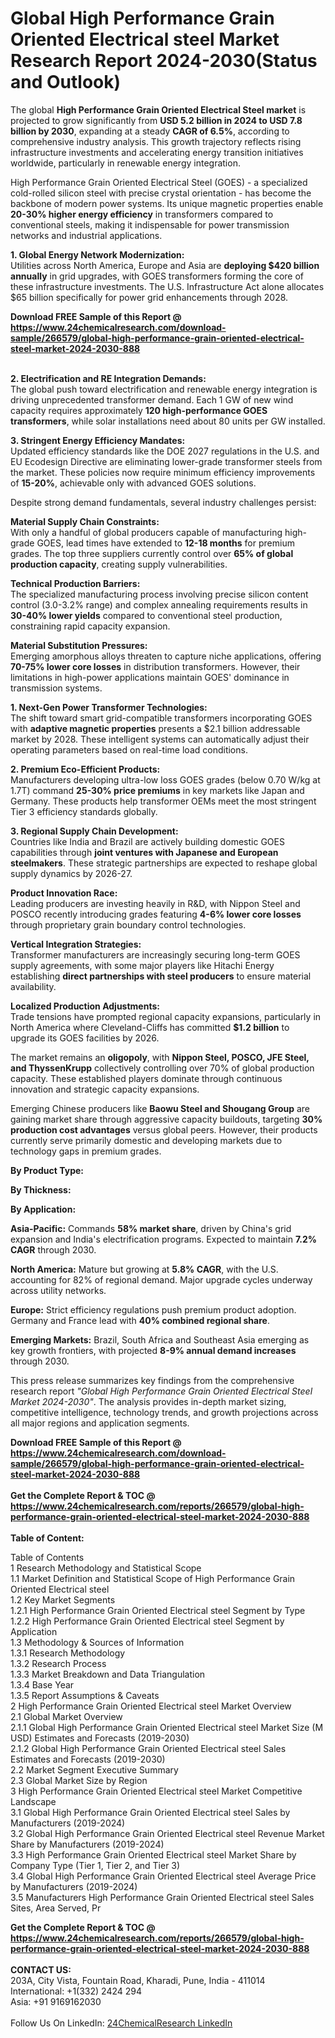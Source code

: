 <h1>Global High Performance Grain Oriented Electrical steel Market Research Report 2024-2030(Status and Outlook)</h1><p>The global <strong>High Performance Grain Oriented Electrical Steel market</strong> is projected to grow significantly from <strong>USD 5.2 billion in 2024 to USD 7.8 billion by 2030</strong>, expanding at a steady <strong>CAGR of 6.5%</strong>, according to comprehensive industry analysis. This growth trajectory reflects rising infrastructure investments and accelerating energy transition initiatives worldwide, particularly in renewable energy integration.</p><p>High Performance Grain Oriented Electrical Steel (GOES) - a specialized cold-rolled silicon steel with precise crystal orientation - has become the backbone of modern power systems. Its unique magnetic properties enable <strong>20-30% higher energy efficiency</strong> in transformers compared to conventional steels, making it indispensable for power transmission networks and industrial applications.</p><p><strong>1. Global Energy Network Modernization:</strong><br>
Utilities across North America, Europe and Asia are <strong>deploying $420 billion annually</strong> in grid upgrades, with GOES transformers forming the core of these infrastructure investments. The U.S. Infrastructure Act alone allocates $65 billion specifically for power grid enhancements through 2028.</p><div><b>Download FREE Sample of this Report @ 
            <a href="https://www.24chemicalresearch.com/download-sample/266579/global-high-performance-grain-oriented-electrical-steel-market-2024-2030-888">
            https://www.24chemicalresearch.com/download-sample/266579/global-high-performance-grain-oriented-electrical-steel-market-2024-2030-888</a></b></div><br><p><strong>2. Electrification and RE Integration Demands:</strong><br>
The global push toward electrification and renewable energy integration is driving unprecedented transformer demand. Each 1 GW of new wind capacity requires approximately <strong>120 high-performance GOES transformers</strong>, while solar installations need about 80 units per GW installed.</p><p><strong>3. Stringent Energy Efficiency Mandates:</strong><br>
Updated efficiency standards like the DOE 2027 regulations in the U.S. and EU Ecodesign Directive are eliminating lower-grade transformer steels from the market. These policies now require minimum efficiency improvements of <strong>15-20%</strong>, achievable only with advanced GOES solutions.</p><p>Despite strong demand fundamentals, several industry challenges persist:</p><p><strong>Material Supply Chain Constraints:</strong><br>
	With only a handful of global producers capable of manufacturing high-grade GOES, lead times have extended to <strong>12-18 months</strong> for premium grades. The top three suppliers currently control over <strong>65% of global production capacity</strong>, creating supply vulnerabilities.</p><p><strong>Technical Production Barriers:</strong><br>
	The specialized manufacturing process involving precise silicon content control (3.0-3.2% range) and complex annealing requirements results in <strong>30-40% lower yields</strong> compared to conventional steel production, constraining rapid capacity expansion.</p><p><strong>Material Substitution Pressures:</strong><br>
	Emerging amorphous alloys threaten to capture niche applications, offering <strong>70-75% lower core losses</strong> in distribution transformers. However, their limitations in high-power applications maintain GOES' dominance in transmission systems.</p><p><strong>1. Next-Gen Power Transformer Technologies:</strong><br>
The shift toward smart grid-compatible transformers incorporating GOES with <strong>adaptive magnetic properties</strong> presents a $2.1 billion addressable market by 2028. These intelligent systems can automatically adjust their operating parameters based on real-time load conditions.</p><p><strong>2. Premium Eco-Efficient Products:</strong><br>
Manufacturers developing ultra-low loss GOES grades (below 0.70 W/kg at 1.7T) command <strong>25-30% price premiums</strong> in key markets like Japan and Germany. These products help transformer OEMs meet the most stringent Tier 3 efficiency standards globally.</p><p><strong>3. Regional Supply Chain Development:</strong><br>
Countries like India and Brazil are actively building domestic GOES capabilities through <strong>joint ventures with Japanese and European steelmakers</strong>. These strategic partnerships are expected to reshape global supply dynamics by 2026-27.</p><p><strong>Product Innovation Race:</strong><br>
	Leading producers are investing heavily in R&amp;D, with Nippon Steel and POSCO recently introducing grades featuring <strong>4-6% lower core losses</strong> through proprietary grain boundary control technologies.</p><p><strong>Vertical Integration Strategies:</strong><br>
	Transformer manufacturers are increasingly securing long-term GOES supply agreements, with some major players like Hitachi Energy establishing <strong>direct partnerships with steel producers</strong> to ensure material availability.</p><p><strong>Localized Production Adjustments:</strong><br>
	Trade tensions have prompted regional capacity expansions, particularly in North America where Cleveland-Cliffs has committed <strong>$1.2 billion</strong> to upgrade its GOES facilities by 2026.</p><p>The market remains an <strong>oligopoly</strong>, with <strong>Nippon Steel, POSCO, JFE Steel, and ThyssenKrupp</strong> collectively controlling over 70% of global production capacity. These established players dominate through continuous innovation and strategic capacity expansions.</p><p>Emerging Chinese producers like <strong>Baowu Steel and Shougang Group</strong> are gaining market share through aggressive capacity buildouts, targeting <strong>30% production cost advantages</strong> versus global peers. However, their products currently serve primarily domestic and developing markets due to technology gaps in premium grades.</p><p><strong>By Product Type:</strong></p><p><strong>By Thickness:</strong></p><p><strong>By Application:</strong></p><p><strong>Asia-Pacific:</strong> Commands <strong>58% market share</strong>, driven by China's grid expansion and India's electrification programs. Expected to maintain <strong>7.2% CAGR</strong> through 2030.</p><p><strong>North America:</strong> Mature but growing at <strong>5.8% CAGR</strong>, with the U.S. accounting for 82% of regional demand. Major upgrade cycles underway across utility networks.</p><p><strong>Europe:</strong> Strict efficiency regulations push premium product adoption. Germany and France lead with <strong>40% combined regional share</strong>.</p><p><strong>Emerging Markets:</strong> Brazil, South Africa and Southeast Asia emerging as key growth frontiers, with projected <strong>8-9% annual demand increases</strong> through 2030.</p><p>This press release summarizes key findings from the comprehensive research report <em>"Global High Performance Grain Oriented Electrical Steel Market 2024-2030"</em>. The analysis provides in-depth market sizing, competitive intelligence, technology trends, and growth projections across all major regions and application segments.</p><div><b>Download FREE Sample of this Report @ 
            <a href="https://www.24chemicalresearch.com/download-sample/266579/global-high-performance-grain-oriented-electrical-steel-market-2024-2030-888">
            https://www.24chemicalresearch.com/download-sample/266579/global-high-performance-grain-oriented-electrical-steel-market-2024-2030-888</a></b></div><br><div><b>Get the Complete Report & TOC @ 
            <a href="https://www.24chemicalresearch.com/reports/266579/global-high-performance-grain-oriented-electrical-steel-market-2024-2030-888">
            https://www.24chemicalresearch.com/reports/266579/global-high-performance-grain-oriented-electrical-steel-market-2024-2030-888</a></b></div><br>
            <b>Table of Content:</b><p>Table of Contents<br />
1 Research Methodology and Statistical Scope<br />
1.1 Market Definition and Statistical Scope of High Performance Grain Oriented Electrical steel<br />
1.2 Key Market Segments<br />
1.2.1 High Performance Grain Oriented Electrical steel Segment by Type<br />
1.2.2 High Performance Grain Oriented Electrical steel Segment by Application<br />
1.3 Methodology & Sources of Information<br />
1.3.1 Research Methodology<br />
1.3.2 Research Process<br />
1.3.3 Market Breakdown and Data Triangulation<br />
1.3.4 Base Year<br />
1.3.5 Report Assumptions & Caveats<br />
2 High Performance Grain Oriented Electrical steel Market Overview<br />
2.1 Global Market Overview<br />
2.1.1 Global High Performance Grain Oriented Electrical steel Market Size (M USD) Estimates and Forecasts (2019-2030)<br />
2.1.2 Global High Performance Grain Oriented Electrical steel Sales Estimates and Forecasts (2019-2030)<br />
2.2 Market Segment Executive Summary<br />
2.3 Global Market Size by Region<br />
3 High Performance Grain Oriented Electrical steel Market Competitive Landscape<br />
3.1 Global High Performance Grain Oriented Electrical steel Sales by Manufacturers (2019-2024)<br />
3.2 Global High Performance Grain Oriented Electrical steel Revenue Market Share by Manufacturers (2019-2024)<br />
3.3 High Performance Grain Oriented Electrical steel Market Share by Company Type (Tier 1, Tier 2, and Tier 3)<br />
3.4 Global High Performance Grain Oriented Electrical steel Average Price by Manufacturers (2019-2024)<br />
3.5 Manufacturers High Performance Grain Oriented Electrical steel Sales Sites, Area Served, Pr</p><div><b>Get the Complete Report & TOC @ 
            <a href="https://www.24chemicalresearch.com/reports/266579/global-high-performance-grain-oriented-electrical-steel-market-2024-2030-888">
            https://www.24chemicalresearch.com/reports/266579/global-high-performance-grain-oriented-electrical-steel-market-2024-2030-888</a></b></div><br><b>CONTACT US:</b><br>
            203A, City Vista, Fountain Road, Kharadi, Pune, India - 411014<br>
            International: +1(332) 2424 294<br>
            Asia: +91 9169162030 <br><br>
            Follow Us On LinkedIn: <a href="https://www.linkedin.com/company/24chemicalresearch/">24ChemicalResearch LinkedIn</a>
